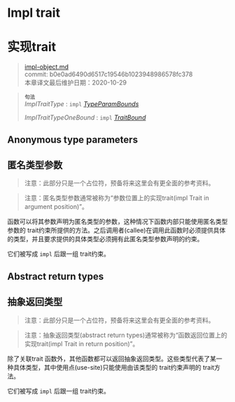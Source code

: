 # Impl trait
# 实现trait

>[impl-object.md](https://github.com/rust-lang/reference/blob/master/src/types/impl-object.md)\
>commit: b0e0ad6490d6517c19546b1023948986578fc378 \
>本章译文最后维护日期：2020-10-29

> **<sup>句法</sup>**\
> _ImplTraitType_ : `impl` [_TypeParamBounds_]
>
> _ImplTraitTypeOneBound_ : `impl` [_TraitBound_]

## Anonymous type parameters
## 匿名类型参数

> 注意：此部分只是一个占位符，预备将来这里会有更全面的参考资料。

> 注意：匿名类型参数通常被称为“参数位置上的实现trait(impl Trait in argument position)”。

函数可以将其参数声明为匿名类型的参数，这种情况下函数内部只能使用匿名类型参数的 trait约束所提供的方法。之后调用者(callee)在调用此函数时必须提供具体的类型，并且要求提供的具体类型必须拥有此匿名类型参数声明的约束。

它们被写成 `impl` 后跟一组 trait约束。

## Abstract return types
## 抽象返回类型

> 注意：此部分只是一个占位符，预备将来这里会有更全面的参考资料。

> 注意：抽象返回类型(abstract return types)通常被称为“函数返回位置上的实现trait(impl Trait in return position)”。

除了关联trait 函数外，其他函数都可以返回抽象返回类型。这些类型代表了某一种具体类型，其中使用点(use-site)只能使用由该类型的 trait约束声明的 trait方法。

它们被写成 `impl` 后跟一组 trait约束。

[_TraitBound_]: ../trait-bounds.md
[_TypeParamBounds_]: ../trait-bounds.md

<!-- 2020-11-7-->
<!-- checked -->

